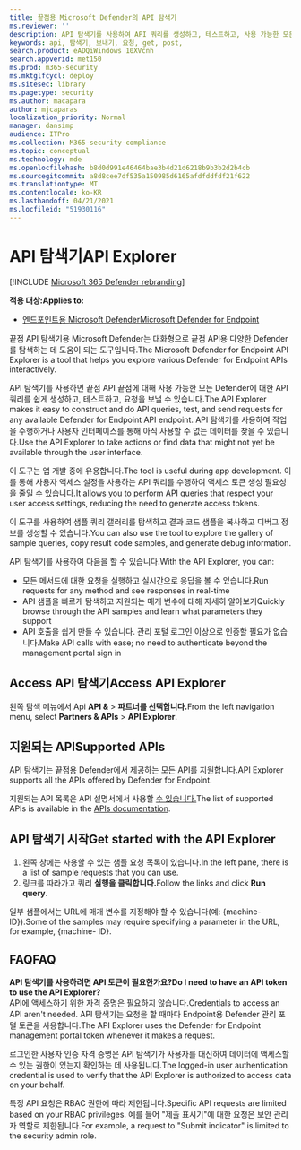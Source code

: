 ```yaml
---
title: 끝점용 Microsoft Defender의 API 탐색기
ms.reviewer: ''
description: API 탐색기를 사용하여 API 쿼리를 생성하고, 테스트하고, 사용 가능한 모든 API에 대한 요청을 전송합니다.
keywords: api, 탐색기, 보내기, 요청, get, post,
search.product: eADQiWindows 10XVcnh
search.appverid: met150
ms.prod: m365-security
ms.mktglfcycl: deploy
ms.sitesec: library
ms.pagetype: security
ms.author: macapara
author: mjcaparas
localization_priority: Normal
manager: dansimp
audience: ITPro
ms.collection: M365-security-compliance
ms.topic: conceptual
ms.technology: mde
ms.openlocfilehash: b8d0d991e46464bae3b4d21d6218b9b3b2d2b4cb
ms.sourcegitcommit: a8d8cee7df535a150985d6165afdfddfdf21f622
ms.translationtype: MT
ms.contentlocale: ko-KR
ms.lasthandoff: 04/21/2021
ms.locfileid: "51930116"
---
```

# <a name="api-explorer"></a><span data-ttu-id="7676a-104">API 탐색기</span><span class="sxs-lookup"><span data-stu-id="7676a-104">API Explorer</span></span>

[!INCLUDE [Microsoft 365 Defender rebranding](../../includes/microsoft-defender.md)]

<span data-ttu-id="7676a-105">**적용 대상:**</span><span class="sxs-lookup"><span data-stu-id="7676a-105">**Applies to:**</span></span>
- [<span data-ttu-id="7676a-106">엔드포인트용 Microsoft Defender</span><span class="sxs-lookup"><span data-stu-id="7676a-106">Microsoft Defender for Endpoint</span></span>](https://go.microsoft.com/fwlink/?linkid=2154037)


<span data-ttu-id="7676a-107">끝점 API 탐색기용 Microsoft Defender는 대화형으로 끝점 API용 다양한 Defender를 탐색하는 데 도움이 되는 도구입니다.</span><span class="sxs-lookup"><span data-stu-id="7676a-107">The Microsoft Defender for Endpoint API Explorer is a tool that helps you explore various Defender for Endpoint APIs interactively.</span></span> 

<span data-ttu-id="7676a-108">API 탐색기를 사용하면 끝점 API 끝점에 대해 사용 가능한 모든 Defender에 대한 API 쿼리를 쉽게 생성하고, 테스트하고, 요청을 보낼 수 있습니다.</span><span class="sxs-lookup"><span data-stu-id="7676a-108">The API Explorer makes it easy to construct and do API queries, test, and send requests for any available Defender for Endpoint API endpoint.</span></span> <span data-ttu-id="7676a-109">API 탐색기를 사용하여 작업을 수행하거나 사용자 인터페이스를 통해 아직 사용할 수 없는 데이터를 찾을 수 있습니다.</span><span class="sxs-lookup"><span data-stu-id="7676a-109">Use the API Explorer to take actions or find data that might not yet be available through the user interface.</span></span>

<span data-ttu-id="7676a-110">이 도구는 앱 개발 중에 유용합니다.</span><span class="sxs-lookup"><span data-stu-id="7676a-110">The tool is useful during app development.</span></span> <span data-ttu-id="7676a-111">이를 통해 사용자 액세스 설정을 사용하는 API 쿼리를 수행하여 액세스 토큰 생성 필요성을 줄일 수 있습니다.</span><span class="sxs-lookup"><span data-stu-id="7676a-111">It allows you to perform API queries that respect your user access settings, reducing the need to generate access tokens.</span></span>

<span data-ttu-id="7676a-112">이 도구를 사용하여 샘플 쿼리 갤러리를 탐색하고 결과 코드 샘플을 복사하고 디버그 정보를 생성할 수 있습니다.</span><span class="sxs-lookup"><span data-stu-id="7676a-112">You can also use the tool to explore the gallery of sample queries, copy result code samples, and generate debug information.</span></span>

<span data-ttu-id="7676a-113">API 탐색기를 사용하여 다음을 할 수 있습니다.</span><span class="sxs-lookup"><span data-stu-id="7676a-113">With the API Explorer, you can:</span></span>

- <span data-ttu-id="7676a-114">모든 메서드에 대한 요청을 실행하고 실시간으로 응답을 볼 수 있습니다.</span><span class="sxs-lookup"><span data-stu-id="7676a-114">Run requests for any method and see responses in real-time</span></span>
- <span data-ttu-id="7676a-115">API 샘플을 빠르게 탐색하고 지원되는 매개 변수에 대해 자세히 알아보기</span><span class="sxs-lookup"><span data-stu-id="7676a-115">Quickly browse through the API samples and learn what parameters they support</span></span>
- <span data-ttu-id="7676a-116">API 호출을 쉽게 만들 수 있습니다. 관리 포털 로그인 이상으로 인증할 필요가 없습니다.</span><span class="sxs-lookup"><span data-stu-id="7676a-116">Make API calls with ease; no need to authenticate beyond the management portal sign in</span></span>

## <a name="access-api-explorer"></a><span data-ttu-id="7676a-117">Access API 탐색기</span><span class="sxs-lookup"><span data-stu-id="7676a-117">Access API Explorer</span></span>

<span data-ttu-id="7676a-118">왼쪽 탐색 메뉴에서 Api **API &**  >  **파트너를 선택합니다.**</span><span class="sxs-lookup"><span data-stu-id="7676a-118">From the left navigation menu, select **Partners & APIs** > **API Explorer**.</span></span>

## <a name="supported-apis"></a><span data-ttu-id="7676a-119">지원되는 API</span><span class="sxs-lookup"><span data-stu-id="7676a-119">Supported APIs</span></span>

<span data-ttu-id="7676a-120">API 탐색기는 끝점용 Defender에서 제공하는 모든 API를 지원합니다.</span><span class="sxs-lookup"><span data-stu-id="7676a-120">API Explorer supports all the APIs offered by Defender for Endpoint.</span></span>
  
<span data-ttu-id="7676a-121">지원되는 API 목록은 API 설명서에서 사용할 [수 있습니다.](apis-intro.md)</span><span class="sxs-lookup"><span data-stu-id="7676a-121">The list of supported APIs is available in the [APIs documentation](apis-intro.md).</span></span> 

## <a name="get-started-with-the-api-explorer"></a><span data-ttu-id="7676a-122">API 탐색기 시작</span><span class="sxs-lookup"><span data-stu-id="7676a-122">Get started with the API Explorer</span></span>

1. <span data-ttu-id="7676a-123">왼쪽 창에는 사용할 수 있는 샘플 요청 목록이 있습니다.</span><span class="sxs-lookup"><span data-stu-id="7676a-123">In the left pane, there is a list of sample requests that you can use.</span></span> 
2. <span data-ttu-id="7676a-124">링크를 따라가고 쿼리 **실행을 클릭합니다.**</span><span class="sxs-lookup"><span data-stu-id="7676a-124">Follow the links and click **Run query**.</span></span> 

<span data-ttu-id="7676a-125">일부 샘플에서는 URL에 매개 변수를 지정해야 할 수 있습니다(예: {machine- ID}).</span><span class="sxs-lookup"><span data-stu-id="7676a-125">Some of the samples may require specifying a parameter in the URL, for example, {machine- ID}.</span></span>

## <a name="faq"></a><span data-ttu-id="7676a-126">FAQ</span><span class="sxs-lookup"><span data-stu-id="7676a-126">FAQ</span></span>

<span data-ttu-id="7676a-127">**API 탐색기를 사용하려면 API 토큰이 필요한가요?**</span><span class="sxs-lookup"><span data-stu-id="7676a-127">**Do I need to have an API token to use the API Explorer?**</span></span> <br>
<span data-ttu-id="7676a-128">API에 액세스하기 위한 자격 증명은 필요하지 않습니다.</span><span class="sxs-lookup"><span data-stu-id="7676a-128">Credentials to access an API aren't needed.</span></span> <span data-ttu-id="7676a-129">API 탐색기는 요청을 할 때마다 Endpoint용 Defender 관리 포털 토큰을 사용합니다.</span><span class="sxs-lookup"><span data-stu-id="7676a-129">The API Explorer uses the Defender for Endpoint management portal token whenever it makes a request.</span></span>

<span data-ttu-id="7676a-130">로그인한 사용자 인증 자격 증명은 API 탐색기가 사용자를 대신하여 데이터에 액세스할 수 있는 권한이 있는지 확인하는 데 사용됩니다.</span><span class="sxs-lookup"><span data-stu-id="7676a-130">The logged-in user authentication credential is used to verify that the API Explorer is authorized to access data on your behalf.</span></span>

<span data-ttu-id="7676a-131">특정 API 요청은 RBAC 권한에 따라 제한됩니다.</span><span class="sxs-lookup"><span data-stu-id="7676a-131">Specific API requests are limited based on your RBAC privileges.</span></span> <span data-ttu-id="7676a-132">예를 들어 "제출 표시기"에 대한 요청은 보안 관리자 역할로 제한됩니다.</span><span class="sxs-lookup"><span data-stu-id="7676a-132">For example, a request to "Submit indicator" is limited to the security admin role.</span></span> 
